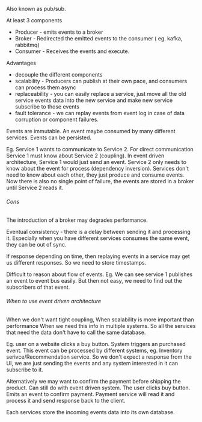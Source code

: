 Also known as pub/sub.

At least 3 components
* Producer - emits events to a broker
* Broker - Redirected the emitted events to the consumer ( eg. kafka, rabbitmq)
* Consumer - Receives the events and execute.

Advantages
 * decouple the different components 
 * scalability - Producers can publish at their own pace, and consumers can process them async
 * replaceability - you can easily replace a service, just move all the old service events data into the new service and make new service subscribe to those events
 * fault tolerance - we can replay events from event log in case of data corruption or component failures.


Events are immutable. An event maybe consumed by many different services. Events can be persisted.


Eg. Service 1 wants to communicate to Service 2. For direct communication Service 1 must know about Service 2 (coupling). In event driven architecture, Service 1 would just send an event. Service 2 only needs to know about the event for process (dependency inversion). Services don't need to know about each other, they just produce and consume events. Now there is also no single point of failure, the events are stored in a broker until Service 2 reads it.

###### Cons
The introduction of a broker may degrades performance.

Eventual consistency - there is a delay between sending it and processing it. Especially when you have different services consumes the same event, they can be out of sync.

If response depending on time, then replaying events in a service may get us different responses. So we need to store timestamps.

Difficult to reason about flow of events.
Eg. We can see service 1 publishes an event to event bus easily. But then not easy, we need to find out the subscribers of that event.



###### When to use event driven architecture
When we don't want tight coupling,
When scalability is more important than performance
When we need this info in multiple systems. So all the services that need the data don't have to call the same database. 

Eg. user on a website clicks a buy button. System triggers an purchased event. This event can be processed by different systems, eg. Inventory serivce/Recommendation service. So we don't expect a response from the UI, we are just sending the events and any system interested in it can subscribe to it.

Alternatively we may want to confirm the payment before shipping the product. Can still do with event driven system. The user clicks buy button. Emits an event to confirm payment. Payment service will read it and process it and send response back to the client.

Each services store the incoming events data into its own database.

